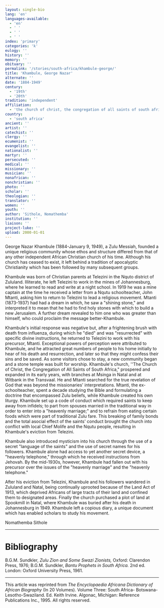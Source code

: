 ```yaml
---
layout: single-bio
lang: 'en'
languages-available:
  - 'en'
  - ' '
  - ' '
  - ' '
index: 'primary'
categories: 'k'
eulogy: ''
history: ''
memory: ''
obituary: ''
permalink: '/stories/south-africa/khambule-george/'
title: 'Khambule, George Nazar'
alternate: ''
date: '1884-1949'
century:
  - '19th'
  - '20th'
tradition: 'independent'
affiliation:
  - 'the church of christ, the congregation of all saints of south africa'
country:
  - 'south africa'
ancient: ''
artist: ''
catechist: ''
clergy: ''
ecumenist: ''
evangelist: ''
nationalist: ''
martyr: ''
persecuted: ''
medical: ''
missionary: ''
musician: ''
nonafrican: ''
nonchristian: ''
photo: ''
scholar: ''
theologian: ''
translator: ''
women: ''
youth: ''
author: 'Sithole, Nomathemba'
institution: ''
liaison: ''
project-luke: ''
upload: 2000-01-01
---
```



George Nazar Khambule (1884-January 9, 1949), a Zulu Messiah, founded a unique religious community whose ethos and structure differed from that of any other independent African Christian church of his time. Although his church has ceased to exist, it left behind a tradition of apocalyptic Christianity which has been followed by many subsequent groups.

Khambule was born of Christian parents at Telezini in the Nquto district of Zululand. Illiterate, he left Telezini to work in the mines of Johannesburg, where he learned to read and write at a night school. In 1919 he was a mine captain at the time he received a letter from a Nqutu schoolteacher, John Mtanti, asking him to return to Telezini to lead a religious movement. Mtanti (1873-1937) had had a dream in which, he saw a "shining stone," and interpreted it to mean that he had to find holy stones with which to build a new Jerusalem. A further dream revealed to him one who was greater than himself, who could proclaim the message better-Khambule.

Khambule's initial response was negative but, after a frightening brush with death from influenza, during which he "died" and was "resurrected" with specific divine instructions, he returned to Telezini to work with his precursor, Mtanti. Exceptional powers of perception were attributed to Khambule, and he attracted great numbers of people to his home initially to hear of his death and resurrection, and later so that they might confess their sins and be saved. As some visitors chose to stay, a new community began and a stone temple was built for worship. Khambule's church, ''The Church of Christ, the Congregation of All Saints of South Africa," prospered and expanded in its early years, with branches at Msinga in Natal and at Witbank in the Transvaal. He and Mtanti searched for the true revelation of God that was beyond the missionaries' interpretations. Mtanti, the ex-schoolteacher, spent a decade studying the Bible and formulating a doctrine that encompassed Zulu beliefs, while Khambule created his own liturgy. Khambule set up a code of conduct which required saints to keep away from infidels; to part from spouses married in the traditional way in order to enter into a "heavenly marriage;" and to refrain from eating certain foods which were part of traditional Zulu fare. This breaking of family bonds and the total asocial effect of the saints' conduct brought the church into conflict with local Chief Molife and the Nqutu people, resulting in Khambule's eviction from Telezini.

Khambule also introduced mysticism into his church through the use of a secret "language of the saints" and the use of secret names for his followers. Khambule alone had access to yet another secret device, a "heavenly telephone," through which he received instructions from Jehovah. By the mid-1930s, however, Khambule had fallen out with his precursor over the issues of the "heavenly marriage" and the "heavenly telephone."

After his eviction from Telezini, Khambule and his followers wandered in Zululand and Natal, being continually uprooted because of the Land Act of 1913, which deprived Africans of large tracts of their land and confined them to designated areas. Finally the church purchased a plot of land at Spookmill in Natal, where Khambule was buried after his death in Johannesburg in 1949. Khambule left a copious diary, a unique document which has enabled scholars to study his movement.

Nomathemba  Sithole

---

# Bibliography

B.G.M. Sundkler, *Zulu Zion and Some Swazi Zionists,* Oxford: Clarendon Press, 1976; B.G.M. Sundkler, *Bantu Prophets in South Africa.* 2nd ed. London: Oxford University Press, 1961.

---

This article was reprinted from *The Encyclopaedia Africana Dictionary of African Biography* (In 20 Volumes). Volume Three: South Africa- Botswana-Lesotho-Swaziland. Ed. Keith Irvine. Algonac, Michigan: Reference Publications Inc., 1995.  All rights reserved.